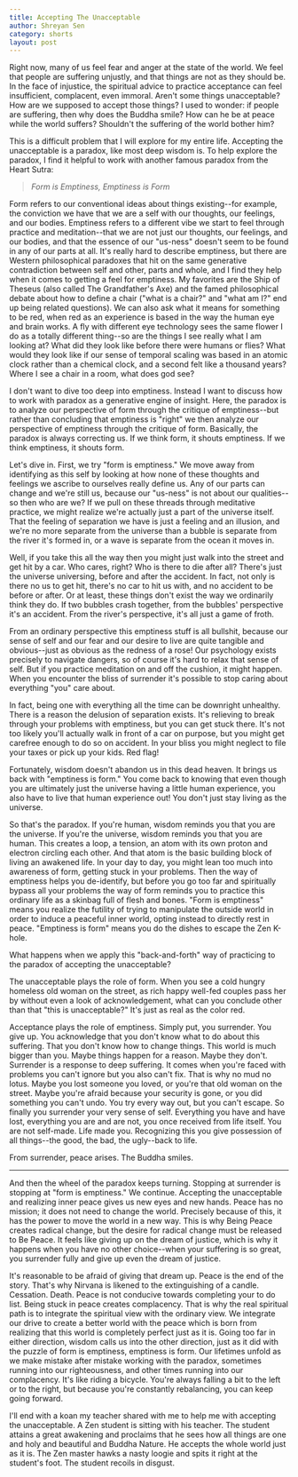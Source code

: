 ```yaml
---
title: Accepting The Unacceptable
author: Shreyan Sen
category: shorts
layout: post
---
```


Right now, many of us feel fear and anger at the state of the world. We feel that people are suffering unjustly, and that things are not as they should be. In the face of injustice, the spiritual advice to practice acceptance can feel insufficient, complacent, even immoral. Aren't some things unacceptable? How are we supposed to accept those things? I used to wonder: if people are suffering, then why does the Buddha smile? How can he be at peace while the world suffers? Shouldn't the suffering of the world bother him?

This is a difficult problem that I will explore for my entire life. Accepting the unacceptable is a paradox, like most deep wisdom is. To help explore the paradox, I find it helpful to work with another famous paradox from the Heart Sutra:

> *Form is Emptiness, Emptiness is Form*

Form refers to our conventional ideas about things existing--for example, the conviction we have that we are a self with our thoughts, our feelings, and our bodies. Emptiness refers to a different vibe we start to feel through practice and meditation--that we are not just our thoughts, our feelings, and our bodies, and that the essence of our "us-ness" doesn't seem to be found in any of our parts at all. It's really hard to describe emptiness, but there are Western philosophical paradoxes that hit on the same generative contradiction between self and other, parts and whole, and I find they help when it comes to getting a feel for emptiness. My favorites are the Ship of Theseus (also called The Grandfather's Axe) and the famed philosophical debate about how to define a chair ("what is a chair?" and "what am I?" end up being related questions). We can also ask what it means for something to be red, when red as an experience is based in the way the human eye and brain works. A fly with different eye technology sees the same flower I do as a totally different thing--so are the things I see really what I am looking at? What did they look like before there were humans or flies? What would they look like if our sense of temporal scaling was based in an atomic clock rather than a chemical clock, and a second felt like a thousand years? Where I see a chair in a room, what does god see?

I don't want to dive too deep into emptiness. Instead I want to discuss how to work with paradox as a generative engine of insight. Here, the paradox is to analyze our perspective of form through the critique of emptiness--but rather than concluding that emptiness is "right" we then analyze our perspective of emptiness through the critique of form. Basically, the paradox is always correcting us. If we think form, it shouts emptiness. If we think emptiness, it shouts form.

Let's dive in. First, we try "form is emptiness." We move away from identifying as this self by looking at how none of these thoughts and feelings we ascribe to ourselves really define us. Any of our parts can change and we're still us, because our "us-ness" is not about our qualities--so then who are we? If we pull on these threads through meditative practice, we might realize we're actually just a part of the universe itself. That the feeling of separation we have is just a feeling and an illusion, and we're no more separate from the universe than a bubble is separate from the river it's formed in, or a wave is separate from the ocean it moves in.

Well, if you take this all the way then you might just walk into the street and get hit by a car. Who cares, right? Who is there to die after all? There's just the universe universing, before and after the accident. In fact, not only is there no us to get hit, there's no car to hit us with, and no accident to be before or after. Or at least, these things don't exist the way we ordinarily think they do. If two bubbles crash together, from the bubbles' perspective it's an accident. From the river's perspective, it's all just a game of froth.

From an ordinary perspective this emptiness stuff is all bullshit, because our sense of self and our fear and our desire to live are quite tangible and obvious--just as obvious as the redness of a rose! Our psychology exists precisely to navigate dangers, so of course it's hard to relax that sense of self. But if you practice meditation on and off the cushion, it might happen. When you encounter the bliss of surrender it's possible to stop caring about everything "you" care about.

In fact, being one with everything all the time can be downright unhealthy. There is a reason the delusion of separation exists. It's relieving to break through your problems with emptiness, but you can get stuck there. It's not too likely you'll actually walk in front of a car on purpose, but you might get carefree enough to do so on accident. In your bliss you might neglect to file your taxes or pick up your kids. Red flag!

Fortunately, wisdom doesn't abandon us in this dead heaven. It brings us back with "emptiness is form." You come back to knowing that even though you are ultimately just the universe having a little human experience, you also have to live that human experience out! You don't just stay living as the universe.

So that's the paradox. If you're human, wisdom reminds you that you are the universe. If you're the universe, wisdom reminds you that you are human. This creates a loop, a tension, an atom with its own proton and electron circling each other. And that atom is the basic building block of living an awakened life. In your day to day, you might lean too much into awareness of form, getting stuck in your problems. Then the way of emptiness helps you de-identify, but before you go too far and spiritually bypass all your problems the way of form reminds you to practice this ordinary life as a skinbag full of flesh and bones. "Form is emptiness" means you realize the futility of trying to manipulate the outside world in order to induce a peaceful inner world, opting instead to directly rest in peace. "Emptiness is form" means you do the dishes to escape the Zen K-hole.

What happens when we apply this "back-and-forth" way of practicing to the paradox of accepting the unacceptable?

The unacceptable plays the role of form. When you see a cold hungry homeless old woman on the street, as rich happy well-fed couples pass her by without even a look of acknowledgement, what can you conclude other than that "this is unacceptable?" It's just as real as the color red.

Acceptance plays the role of emptiness. Simply put, you surrender. You give up. You acknowledge that you don't know what to do about this suffering. That you don't know how to change things. This world is much bigger than you. Maybe things happen for a reason. Maybe they don't. Surrender is a response to deep suffering. It comes when you're faced with problems you can't ignore but you also can't fix. That is why no mud no lotus. Maybe you lost someone you loved, or you're that old woman on the street. Maybe you're afraid because your security is gone, or you did something you can't undo. You try every way out, but you can't escape. So finally you surrender your very sense of self. Everything you have and have lost, everything you are and are not, you once received from life itself. You are not self-made. Life made you. Recognizing this you give possession of all things--the good, the bad, the ugly--back to life.

From surrender, peace arises. The Buddha smiles.

---
And then the wheel of the paradox keeps turning. Stopping at surrender is stopping at "form is emptiness." We continue. Accepting the unacceptable and realizing inner peace gives us new eyes and new hands. Peace has no mission; it does not need to change the world. Precisely because of this, it has the power to move the world in a new way. This is why Being Peace creates radical change, but the desire for radical change must be released to Be Peace. It feels like giving up on the dream of justice, which is why it happens when you have no other choice--when your suffering is so great, you surrender fully and give up even the dream of justice.

It's reasonable to be afraid of giving that dream up. Peace is the end of the story. That's why Nirvana is likened to the extinguishing of a candle. Cessation. Death. Peace is not conducive towards completing your to do list. Being stuck in peace creates complacency. That is why the real spiritual path is to integrate the spiritual view with the ordinary view. We integrate our drive to create a better world with the peace which is born from realizing that this world is completely perfect just as it is. Going too far in either direction, wisdom calls us into the other direction, just as it did with the puzzle of form is emptiness, emptiness is form. Our lifetimes unfold as we make mistake after mistake working with the paradox, sometimes running into our righteousness, and other times running into our complacency. It's like riding a bicycle. You're always falling a bit to the left or to the right, but because you're constantly rebalancing, you can keep going forward.

I'll end with a koan my teacher shared with me to help me with accepting the unacceptable. A Zen student is sitting with his teacher. The student attains a great awakening and proclaims that he sees how all things are one and holy and beautiful and Buddha Nature. He accepts the whole world just as it is. The Zen master hawks a nasty loogie and spits it right at the student's foot. The student recoils in disgust.
